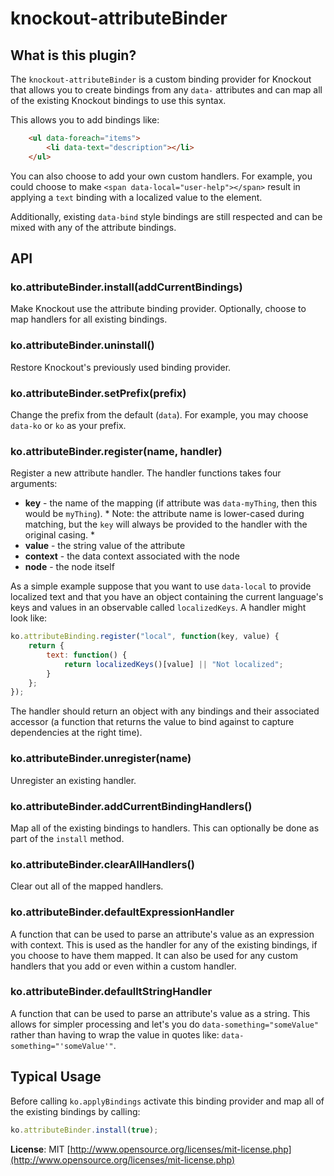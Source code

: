 # knockout-attributeBinder

## What is this plugin?

The `knockout-attributeBinder` is a custom binding provider for Knockout that allows you to create bindings from any `data-` attributes and can map all of the existing Knockout bindings to use this syntax. 

This allows you to add bindings like:

```html
    <ul data-foreach="items">
        <li data-text="description"></li>
    </ul>
```
 
You can also choose to add your own custom handlers. For example, you could choose to make `<span data-local="user-help"></span>` result in applying a `text` binding with a localized value to the element.
 
Additionally, existing `data-bind` style bindings are still respected and can be mixed with any of the attribute bindings.

## API

### ko.attributeBinder.install(addCurrentBindings)

Make Knockout use the attribute binding provider. Optionally, choose to map handlers for all existing bindings.

### ko.attributeBinder.uninstall()

Restore Knockout's previously used binding provider.

### ko.attributeBinder.setPrefix(prefix)

Change the prefix from the default (`data`). For example, you may choose `data-ko` or `ko` as your prefix.

### ko.attributeBinder.register(name, handler)

Register a new attribute handler. The handler functions takes four arguments:

- **key** - the name of the mapping (if attribute was `data-myThing`, then this would be `myThing`). * Note: the attribute name is lower-cased during matching, but the `key` will always be provided to the handler with the original casing. *
- **value** - the string value of the attribute
- **context** - the data context associated with the node
- **node** - the node itself

As a simple example suppose that you want to use `data-local` to provide localized text and that you have an object containing the current language's keys and values in an observable called `localizedKeys`. A handler might look like:

```js
ko.attributeBinding.register("local", function(key, value) {
    return {
        text: function() {
            return localizedKeys()[value] || "Not localized";
        }
    };
});
```

The handler should return an object with any bindings and their associated accessor (a function that returns the value to bind against to capture dependencies at the right time).

### ko.attributeBinder.unregister(name)

Unregister an existing handler.

### ko.attributeBinder.addCurrentBindingHandlers()

Map all of the existing bindings to handlers. This can optionally be done as part of the `install` method.

### ko.attributeBinder.clearAllHandlers()

Clear out all of the mapped handlers.

### ko.attributeBinder.defaultExpressionHandler

A function that can be used to parse an attribute's value as an expression with context. This is used as the handler for any of the existing bindings, if you choose to have them mapped. It can also be used for any custom handlers that you add or even within a custom handler.

### ko.attributeBinder.defaulltStringHandler

A function that can be used to parse an attribute's value as a string. This allows for simpler processing and let's you do `data-something="someValue"` rather than having to wrap the value in quotes like: `data-something="'someValue'"`.

## Typical Usage

Before calling `ko.applyBindings` activate this binding provider and map all of the existing bindings by calling:

```js
ko.attributeBinder.install(true);
```

**License**: MIT [http://www.opensource.org/licenses/mit-license.php](http://www.opensource.org/licenses/mit-license.php)
